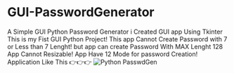 # GUI-PasswordGenerator
A Simple GUI Python Password Generator
i Created GUI app Using Tkinter
This is my Fist GUI Python Project!
This app Cannot Create Password with 7 or Less than 7 Lenght! but app can create Password With MAX Lenght 128
App Cannot Resizable!
App Have 12 Mode for password Creation!
Application Like This 👉👉👉
![Python PasswdGen](https://github.com/user-attachments/assets/1056e9c4-7903-4489-a0af-95ef63732202)
